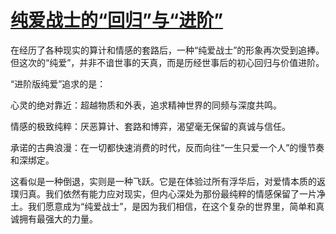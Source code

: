 # [纯爱战士的“回归”与“进阶”](https://hoo.be/yuqu)

在经历了各种现实的算计和情感的套路后，一种“纯爱战士”的形象再次受到追捧。但这次的“纯爱”，并非不谙世事的天真，而是历经世事后的初心回归与价值进阶。

“进阶版纯爱”追求的是：

心灵的绝对靠近：超越物质和外表，追求精神世界的同频与深度共鸣。

情感的极致纯粹：厌恶算计、套路和博弈，渴望毫无保留的真诚与信任。

承诺的古典浪漫：在一切都快速消费的时代，反而向往“一生只爱一个人”的慢节奏和深绑定。

这看似是一种倒退，实则是一种飞跃。它是在体验过所有浮华后，对爱情本质的返璞归真。我们依然有能力应对现实，但内心深处为那份最纯粹的情感保留了一片净土。我们愿意成为“纯爱战士”，是因为我们相信，在这个复杂的世界里，简单和真诚拥有最强大的力量。

